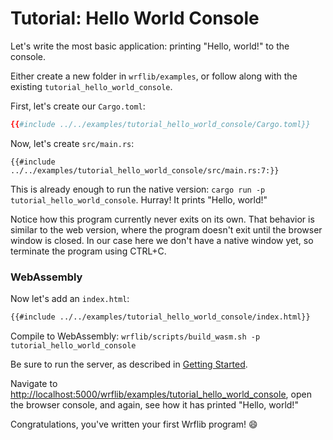 # Tutorial: Hello World Console

Let's write the most basic application: printing "Hello, world!" to the console.

Either create a new folder in `wrflib/examples`, or follow along with the existing `tutorial_hello_world_console`.

First, let's create our `Cargo.toml`:

```toml
{{#include ../../examples/tutorial_hello_world_console/Cargo.toml}}
```

Now, let's create `src/main.rs`:

```rust,noplayground
{{#include ../../examples/tutorial_hello_world_console/src/main.rs:7:}}
```

This is already enough to run the native version: `cargo run -p tutorial_hello_world_console`. Hurray! It prints "Hello, world!"

Notice how this program currently never exits on its own. That behavior is similar to the web version, where the program doesn't exit until the browser window is closed. In our case here we don't have a native window yet, so terminate the program using CTRL+C.

### WebAssembly

Now let's add an `index.html`:

```html
{{#include ../../examples/tutorial_hello_world_console/index.html}}
```

Compile to WebAssembly: `wrflib/scripts/build_wasm.sh -p tutorial_hello_world_console`

Be sure to run the server, as described in [Getting Started](./getting_started.md).

Navigate to [http://localhost:5000/wrflib/examples/tutorial_hello_world_console](http://localhost:5000/wrflib/examples/tutorial_hello_world_console), open the browser console, and again, see how it has printed "Hello, world!"

Congratulations, you've written your first Wrflib program! 😄
